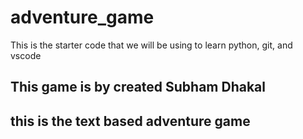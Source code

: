# adventure_game
This is the starter code that we will be using to learn python, git, and vscode
## This game is by created Subham Dhakal
## this is the text based adventure game 
